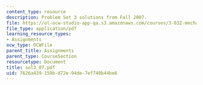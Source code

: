 ```yaml
---
content_type: resource
description: Problem Set 3 solutions from Fall 2007.
file: https://ol-ocw-studio-app-qa.s3.amazonaws.com/courses/3-032-mechanical-behavior-of-materials-fall-2007/7626a429159bd72e94de7ef740b44be6_sol3_07.pdf
file_type: application/pdf
learning_resource_types:
- Assignments
ocw_type: OCWFile
parent_title: Assignments
parent_type: CourseSection
resourcetype: Document
title: sol3_07.pdf
uid: 7626a429-159b-d72e-94de-7ef740b44be6
---
```

